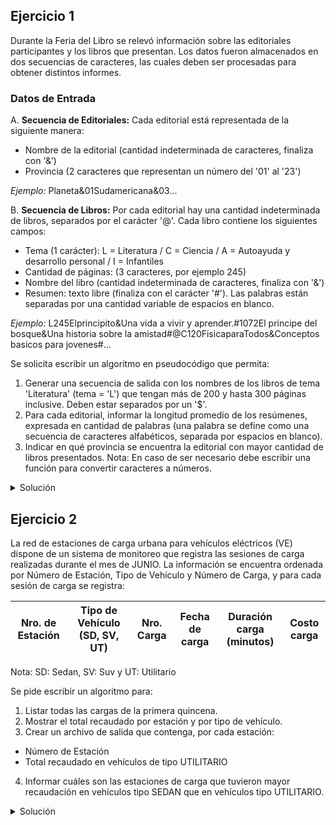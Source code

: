 ## Ejercicio 1
Durante la Feria del Libro se relevó información sobre las editoriales participantes y los
libros que presentan. Los datos fueron almacenados en dos secuencias de caracteres, las cuales
deben ser procesadas para obtener distintos informes.

### Datos de Entrada
A. **Secuencia de Editoriales:**
Cada editorial está representada de la siguiente manera:
- Nombre de la editorial (cantidad indeterminada de caracteres, finaliza con '&')
- Provincia (2 caracteres que representan un número del '01' al '23')

*Ejemplo:* Planeta&01Sudamericana&03...

B. **Secuencia de Libros:**
Por cada editorial hay una cantidad indeterminada de libros, separados por el carácter '@'.
Cada libro contiene los siguientes campos:
- Tema (1 carácter): L = Literatura / C = Ciencia / A = Autoayuda y desarrollo personal / I = Infantiles
- Cantidad de páginas: (3 caracteres, por ejemplo 245)
- Nombre del libro (cantidad indeterminada de caracteres, finaliza con '&')
- Resumen: texto libre (finaliza con el carácter '#'). Las palabras están separadas por una
cantidad variable de espacios en blanco.

*Ejemplo:* L245Elprincipito&Una vida a vivir y aprender.#1072El principe del bosque&Una historia sobre la amistad#@C120FisicaparaTodos&Conceptos basicos para jovenes#...

Se solicita escribir un algoritmo en pseudocódigo que permita:
1. Generar una secuencia de salida con los nombres de los libros de tema 'Literatura' (tema = 'L')
que tengan más de 200 y hasta 300 páginas inclusive. Deben estar separados por un '$'.
2. Para cada editorial, informar la longitud promedio de los resúmenes, expresada en cantidad de
palabras (una palabra se define como una secuencia de caracteres alfabéticos, separada por espacios
en blanco).
3. Indicar en qué provincia se encuentra la editorial con mayor cantidad de libros presentados.
Nota: En caso de ser necesario debe escribir una función para convertir caracteres a números.

<details>
<summary>Solución</summary>

```
ACCION ejercicio ES
  AMBIENTE
    editoriales, libros, salida: secuencia de caracter
    ed, li, tema: caracter
    libros, paginas, palabras, may_lib: entero
    provincia, may_lib_prov: N(2)
    i, j, k: entero
    condicion: logico

    FUNCION convertir(car: caracter): entero ES
      SEGUN car HACER
        '0': car_a_num := 0
        '1': car_a_num := 1
        '2': car_a_num := 2
        '3': car_a_num := 3
        '4': car_a_num := 4
        '5': car_a_num := 5
        '6': car_a_num := 6
        '7': car_a_num := 7
        '8': car_a_num := 8
        '9': car_a_num := 9
      FIN_SEGUN
    FIN_FUNCION
  PROCESO
    ARR(editoriales); AVZ(editoriales, ed)
    ARR(libros); AVZ(libros, li)
    CREAR(salida)

    may_lib := 0

    MIENTRAS NO FDS(editoriales) HACER
      ESCRIBIR("Para la editorial: ")
      MIENTRAS ed <> '&' HACER
        ESCRIBIR(ed)
        AVZ(editoriales, ed)
      FIN_MIENTRAS
      AVZ(editoriales, ed)

      provincia := 0
      PARA i := 1 HASTA 0, -1 HACER
        provincia := provincia + convertir(ed) * 10 ** i
        AVZ(editoriales, ed)
      FIN_PARA

      libros := 0
      palabras := 0
      MIENTRAS li <> '@' HACER
        libros := libros + 1

        tema := li
        AVZ(libros, li)

        paginas := 0
        PARA j := 2 HASTA 0, -1 HACER
          paginas := paginas + convertir(j) * 10 ** j
          AVZ(libros, li)
        FIN_PARA

        SI tema = 'T' Y paginas > 200 Y paginas <= 300 ENTONCES
          condicion := verdadero
        CONTRARII
          condicion := falso
        FIN_SI

        MIENTRAS li <> '&' HACER
          SI condicion ENTONCES
            ESCRIBIR(salida, li)
          FIN_SI
          AVZ(libros, li)
        FIN_MIENTRAS
        AVZ(libros, li)

        SI condicion ENTONCES
          ESCRIBIR(salida, '$')
        FIN_SI

        MIENTRAS li <> '#' HACER
          palabras := palabras + 1

          MIENTRAS li <> ' ' Y li <> '#' HACER
            AVZ(libros, li)
          FIN_MIENTRAS
        FIN_MIENTRAS
      FIN_MIENTRAS

      ESCRIBIR("La longitud promedio de los resúmenes fue de: ", palabras / libros, " palabras.")

      SI may_lib < libros ENTONCES
        may_lib := libros
        may_lib_prov := provincia
      FIN_SI
    FIN_MIENTRAS

    ESCRIBIR("La editorial con la mayor cantidad de libros esta ubicada en la provincia nro: " may_lib_prov)

    CERRAR(editoriales)
    CERRAR(libros)
    CERRAR(salida)
FIN_ACCION
```

</details>

## Ejercicio 2
La red de estaciones de carga urbana para vehículos eléctricos (VE) dispone de un sistema de
monitoreo que registra las sesiones de carga realizadas durante el mes de JUNIO. La información
se encuentra ordenada por Número de Estación, Tipo de Vehículo y Número de Carga, y para cada
sesión de carga se registra:

| Nro. de Estación | Tipo de Vehículo (SD, SV, UT) | Nro. Carga | Fecha de carga | Duración carga (minutos) | Costo carga |
|------------------|-------------------------------|------------|----------------|--------------------------|-------------|

Nota: SD: Sedan, SV: Suv y UT: Utilitario

Se pide escribir un algoritmo para:
1. Listar todas las cargas de la primera quincena.
2. Mostrar el total recaudado por estación y por tipo de vehículo.
3. Crear un archivo de salida que contenga, por cada estación:
  - Número de Estación
  - Total recaudado en vehículos de tipo UTILITARIO
4. Informar cuáles son las estaciones de carga que tuvieron mayor recaudación
en vehículos tipo SEDAN que en vehículos tipo UTILITARIO.

<details>
<summary>Solución</summary>

```
ACCION ejercicio ES
  AMBIENTE
    Carga = REGISTRO
      nro_est: N(2)
      tipo: AN(2)
      nro_carga: N(15)
      fecha = REGISTRO
        año: N(4)
        mes: 1..12
        dia: 1..31
      FIN_REGISTRO
      duracion: N(3)
      costo: real
    FIN_REGISTRO

    Informe = REGISTRO
      nro_est: N(2)
      tot_ut: real
    FIN_REGISTRO

    junio: archivo de Carga ordenado por nro_est, tipo, nro_carga
    reg: Carga
    salida: archivo de Informe
    inf: Informe

    cant_est, cant_tipo, est_ut, est_sed: real
    resg_est: N(2)
    resg_tipo: AN(2)

    PROCEDIMIENTO corte_estacion() ES
      corte_tipo()
      ESCRIBIR("Para la estacion ", resg_est, " el total recaudado fue de: ", cant_est)
      cant_est := 0

      inf.nro_est := reg.nro_est
      inf.tot_ut := est.ut
      ESCRIBIR(salida, inf)

      SI est_ut < est_sed ENTONCES
        ESCRIBIR("La estación ", resg_est, " obtuvo mayores ganancias de vehículos de
        tipo sedan que de utilitario.")
      FIN_SI
      est_ut := 0
      est_sed := 0
      resg_est := reg.nro_est
    FIN_PROCEDIMIENTO

    PROCEDIMIENTO corte_tipo() ES
      ESCRIBIR("Para el tipo de vehículo ", resg_tipo, " se registraron ganancias de: ", cant_tipo)
      cant_est := cant_est + cant_tipo
      cant_tipo := 0
      resg_tipo := reg.tipo
    FIN_PROCEDIMIENTO
  PROCESO
    ABRIR E/ (junio); LEER(junio, reg)
    ABRIR /S (salida)

    resg_est := reg.nro_est; resg_tipo := reg.tipo
    cant_est := 0; cant_tipo := 0; est_ut := 0; est_sed := 0

    MIENTRAS NO FDA(junio) HACER
      SI resg_est <> reg.nro_est ENTONCES
        corte_estacion()
      CONTRARIO
        SI resg_tipo <> reg.tipo ENTONCES
          corte_tipo()
        FIN_SI
      FIN_SI

      SI reg.fecha.dia <= 15 ENTONCES
        ESCRIBIR("Estacion: "); ESCRIBIR(reg.nro_est)
        ESCRIBIR("Tipo: "); ESCRIBIR(reg.tipo)
        ESCRIBIR("Importe: "); ESCRIBIR(reg.costo)
      FIN_SI

      SEGUN reg.tipo HACER
        "UT": est_ut := est_ut + reg.costo
        "SD": est_sed := est_sed + reg.costo
      FIN_SI

      cant_tipo := cant_tipo + reg.costo

      LEER(junio, reg)
    FIN_MIENTRAS
    corte_estacion()

    CERRAR(junio)
    CERRAR(salida)
FIN_ACCION
```

</details>
